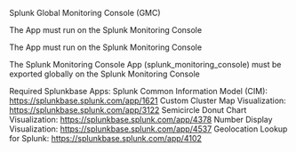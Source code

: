 Splunk Global Monitoring Console (GMC)

The App must run on the Splunk Monitoring Console




The App must run on the Splunk Monitoring Console


The Splunk Monitoring Console App (splunk_monitoring_console) must be exported globally on the Splunk Monitoring Console


Required Splunkbase Apps:
Splunk Common Information Model (CIM): https://splunkbase.splunk.com/app/1621
Custom Cluster Map Visualization: https://splunkbase.splunk.com/app/3122
Semicircle Donut Chart Visualization: https://splunkbase.splunk.com/app/4378
Number Display Visualization: https://splunkbase.splunk.com/app/4537
Geolocation Lookup for Splunk: https://splunkbase.splunk.com/app/4102
